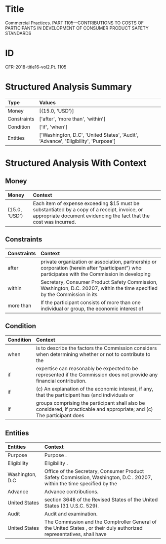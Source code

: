 # Title

 Commercial Practices. PART 1105—CONTRIBUTIONS TO COSTS OF PARTICIPANTS IN DEVELOPMENT OF CONSUMER PRODUCT SAFETY STANDARDS


# ID

 CFR-2018-title16-vol2.Pt. 1105


# Structured Analysis Summary

| Type        | Values                                                                             |
|:------------|:-----------------------------------------------------------------------------------|
| Money       | [(15.0, 'USD')]                                                                    |
| Constraints | ['after', 'more than', 'within']                                                   |
| Condition   | ['if', 'when']                                                                     |
| Entities    | ['Washington, D.C', 'United States', 'Audit', 'Advance', 'Eligibility', 'Purpose'] |


# Structured Analysis With Context

 


## Money

| Money         | Context                                                                                                                                                           |
|:--------------|:------------------------------------------------------------------------------------------------------------------------------------------------------------------|
| (15.0, 'USD') | Each item of expense exceeding $15 must be substantiated by a copy of a receipt, invoice, or appropriate document evidencing the fact that the cost was incurred. |


## Constraints

| Constraints   | Context                                                                                                                                                     |
|:--------------|:------------------------------------------------------------------------------------------------------------------------------------------------------------|
| after         | private organization or association, partnership or corporation (herein after &#8220;participant&#8221;) who participates with the Commission in developing |
| within        | Secretary, Consumer Product Safety Commission, Washington, D.C. 20207, within the time specified by the Commission in its                                   |
| more than     | If the participant consists of  more than one individual or group, the economic interest of                                                                 |


## Condition

| Condition   | Context                                                                                                                  |
|:------------|:-------------------------------------------------------------------------------------------------------------------------|
| when        | is to describe the factors the Commission considers when determining whether or not to contribute to the                 |
| if          | expertise can reasonably be expected to be represented if  the Commission does not provide any financial contribution.   |
| if          | (c) An explanation of the economic interest,  if any, that the participant has (and individuals or                       |
| if          | groups comprising the participant shall also be considered, if practicable and appropriate; and (c) The participant does |


## Entities

| Entities        | Context                                                                                                                 |
|:----------------|:------------------------------------------------------------------------------------------------------------------------|
| Purpose         | Purpose .                                                                                                               |
| Eligibility     | Eligibility .                                                                                                           |
| Washington, D.C | Office of the Secretary, Consumer Product Safety Commission, Washington, D.C . 20207, within the time specified by the  |
| Advance         | Advance  contributions.                                                                                                 |
| United States   | section 3648 of the Revised States of the United States  (31 U.S.C. 529).                                               |
| Audit           | Audit  and examination.                                                                                                 |
| United States   | The Commission and the Comptroller General of the  United States , or their duly authorized representatives, shall have |


